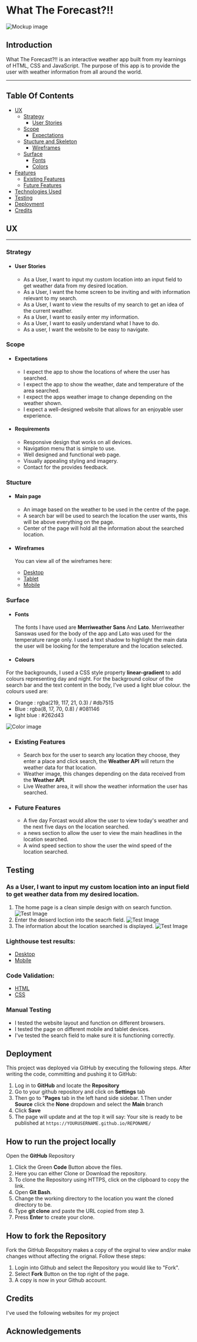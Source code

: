 # **What The Forecast?!!**

![Mockup image](assets/images/mockup/mockup.png)

## **Introduction**
What The Forecast?!! is an interactive weather app built from my learnings of HTML, CSS and JavaScript.
The purpose of this app is to provide the user with weather information from all around the world.

---
<a></a>
## Table Of Contents ##
* [UX](#ux)
    * [Strategy](#Strategy)
        * [User Stories](#User-Stories)
     * [Scope](#Scope)
       * [Expectations](#Expectations)
     * [Stucture and Skeleton](#Stucture-andSkeleton)
        * [Wireframes](#Wireframes)
    * [Surface](#Surface)
        * [Fonts](#Typography)
        * [Colors](#Colors)
* [Features](#Features)
    * [Existing Features](#Existing-Features)
    * [Future Features](#Future-Features)
* [Technologies Used](#Technologies-Used)
* [Testing](#Testing)
* [Deployment](#Deployment)
* [Credits](#Credits)

<a name="ux"></a>
## **UX**
---
<a></a>
### **Strategy**

* #### **User Stories**
  * As a User, I want to input my custom location into an input field to get weather data from my desired location.
  * As a User, I want the home screen to be inviting and with information relevant to my search.
  * As a User, I want to view the results of my search to get an idea of the current weather.
  * As a User, I want to easily enter my information.
  * As a User, I want to easily understand what I have to do.
  * As a user, I want the website to be easy to navigate.

<a></a>
### **Scope**

  * #### **Expectations** 
    * I expect the app to show the locations of where the user has searched.
    * I expect the app to show the weather, date and temperature of the area searched.
    * I expect the apps weather image to change depending on the weather shown.
    * I expect a well-designed website that allows for an enjoyable user experience. 

  * #### **Requirements**
    * Responsive design that works on all devices.
    * Navigation menu that is simple to use. 
    * Well designed and functional web page.
    * Visually appealing styling and imagery.
    * Contact for the provides feedback.

 <a></a>
### **Stucture**

  * #### **Main page**
    * An image based on the weather to be used in the centre of the page.
    * A search bar will be used to search the location the user wants, this will be above everything on the page.
    * Center of the page will hold all the information about the searched location.
    
<a></a>
* #### **Wireframes**
    
  You can view all of the wireframes here:

    * [Desktop](assets/images/wireframes/WhatTheForecastDesktop.png)
    * [Tablet](assets/images/wireframes/WhatTheForecastTablet.png)
    * [Mobile](assets/images/wireframes/WhatTheForecastmobile.png)

<a></a>
### **Surface**

<a></a>
* #### **Fonts**
  The fonts I have used are __Merriweather Sans__ And __Lato__.
  Merriweather Sanswas used for the body of the app and Lato was used for the temperature range only. I used a text shadow to highlight the main data the user will be looking for the temperature and the location selected.


<a></a>
* #### **Colours**
For the backgrounds, I used a CSS style property __linear-gradient__ to add colours representing day and night. For the background colour of the search bar and the text content in the body, I've used a light blue colour.
the colours used are:

* Orange : rgba(219, 117, 21, 0.3) / #db7515
* Blue : rgba(8, 17, 70, 0.8) / #081146
* light blue : #262d43

![Color image](assets/images/wireframes/WhatTheForecast.png)


<a></a>
* ### **Existing Features**
  * Search box for the user to search any location they choose, they enter a place and click search, the __Weather API__ will return the weather data for that location.
  * Weather image, this changes depending on the data received from the __Weather API__.
  * Live Weather area, it will show the weather information the user has searched.
  
<a></a>
* ### **Future Features**
  * A five day Forcast would allow the user to view today's weather and the next five days on the location searched.
  * a news section to allow the user to view the main headlines in the location searched.
  * A wind speed section to show the user the wind speed of the location searched.

<a></a> 
## **Testing**

### As a User, I want to input my custom location into an input field to get weather data from my desired location.
  1. The home page is a clean simple design with on search function.
    ![Test Image](assets/images/testing/testing-img.png)
  1. Enter the deiserd loction into the seacrh field.
   ![Test Image](assets/images/testing/testing-img-1.png)
  1. The information about the location searched is displayed.
   ![Test Image](assets/images/testing/testing-img-2.png)

### Lighthouse test results:
 * [Desktop](assets/images/testing/lighthouse-deasktop.png)
 * [Mobile](assets/images/testing/lighthouse-mobile.png)

### Code Validation:
 * [HTML](assets/images/testing/html-val.png)
 * [CSS](assets/images/testing/css-val.png)

### Manual Testing 

* I tested the website layout and function on different browsers.
* I tested the page on different mobile and tablet devices.
* I've tested the search field to make sure it is functioning correctly.

<a></a> 
## **Deployment**

  This project was deployed via GitHub by executing the following steps.
After writing the code, committing and pushing it to GitHub:

1. Log in to **GitHub** and locate the **Repository**
1. Go to your github repository and click on **Settings** tab
1. Then go to "**Pages** tab in the left hand side sidebar.
1.Then under **Source** click the **None** dropdown and select the **Main** branch
1. Click **Save**
1. The page will update and at the top it will say: Your site is ready to be published at  ```https://YOURUSERNAME.github.io/REPONAME/```

## **How to run the project locally**

Open the **GitHub** Repository
1. Click the Green **Code** Button above the files.
1. Here you can either Clone or Download the repository.
1. To clone the Repository using HTTPS, click on the clipboard to copy
the link.
1. Open **Git Bash**.
1. Change the working directory to the location you want the cloned
directory to be.
1. Type **git clone** and paste the URL copied from step 3.
1. Press **Enter** to create your clone.

## **How to fork the Repository**

Fork the GitHub Reopsitory makes a copy of the orginal to view and/or make changes without affecting the orignal.
Follow these steps:
1. Login into Github and select the Repository you would like to "Fork".
1. Select **Fork** Button on the top right of the page.
1. A copy is now in your Github account.

## **Credits**

I've used the following websites for my project 




## **Acknowledgements**

